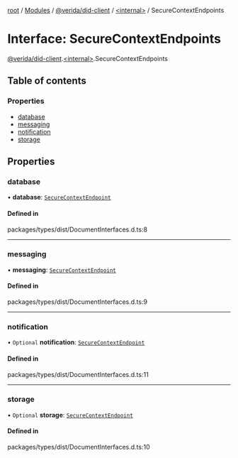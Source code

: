 [root](../README.md) / [Modules](../modules.md) / [@verida/did-client](../modules/verida_did_client.md) / [<internal\>](../modules/verida_did_client._internal_.md) / SecureContextEndpoints

# Interface: SecureContextEndpoints

[@verida/did-client](../modules/verida_did_client.md).[<internal\>](../modules/verida_did_client._internal_.md).SecureContextEndpoints

## Table of contents

### Properties

- [database](verida_did_client._internal_.SecureContextEndpoints.md#database)
- [messaging](verida_did_client._internal_.SecureContextEndpoints.md#messaging)
- [notification](verida_did_client._internal_.SecureContextEndpoints.md#notification)
- [storage](verida_did_client._internal_.SecureContextEndpoints.md#storage)

## Properties

### database

• **database**: [`SecureContextEndpoint`](verida_did_client._internal_.SecureContextEndpoint.md)

#### Defined in

packages/types/dist/DocumentInterfaces.d.ts:8

___

### messaging

• **messaging**: [`SecureContextEndpoint`](verida_did_client._internal_.SecureContextEndpoint.md)

#### Defined in

packages/types/dist/DocumentInterfaces.d.ts:9

___

### notification

• `Optional` **notification**: [`SecureContextEndpoint`](verida_did_client._internal_.SecureContextEndpoint.md)

#### Defined in

packages/types/dist/DocumentInterfaces.d.ts:11

___

### storage

• `Optional` **storage**: [`SecureContextEndpoint`](verida_did_client._internal_.SecureContextEndpoint.md)

#### Defined in

packages/types/dist/DocumentInterfaces.d.ts:10
